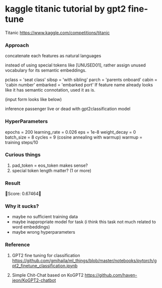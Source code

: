 kaggle titanic tutorial by gpt2 fine-tune
=====================================
Titanic
https://www.kaggle.com/competitions/titanic

### Approach

concatenate each features as natural languages

instead of using special tokens like [UNUSED01],
rather assign unused vocabulary for its semantic embeddings.

  pclass = 'seat class'
  sibsp = 'with sibling'
  parch = 'parents onboard'
  cabin = 'cabin number'
  embarked = 'embarked port'
If feature name already looks like it has semantic connotation, used it as is.


(input form looks like below)

inference passenger live or dead with gpt2classification model
























### HyperParameters

epochs = 200
learning_rate = 0.026
eps = 1e-8
weight_decay = 0
batch_size = 8
cycles = 9 (cosine annealing with warmup)
warmup = training steps/10

### Curious things


1. pad_token  = eos_token makes sense?
2. special token length matter?  (1 or more)


### Result




🤮Score: 0.67464🤮



### Why it sucks?
- maybe no sufficient training data
- maybe inappropriate model for task (i think this task not much related to word embeddings)
- maybe wrong hyperparameters

### Reference

1. GPT2 fine tuning for classification
https://github.com/gmihaila/ml_things/blob/master/notebooks/pytorch/gpt2_finetune_classification.ipynb

2. Simple Chit-Chat based on KoGPT2
https://github.com/haven-jeon/KoGPT2-chatbot
